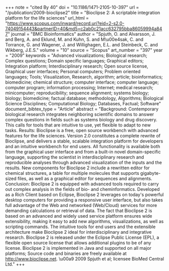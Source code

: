 +++
note = "cited By 40"
doi = "10.1186/1471-2105-10-397"
url = "/publication/2009-bioclipse2"
title = "Bioclipse 2: A scriptable integration platform for the life sciences"
url_html = "https://www.scopus.com/inward/record.uri?eid=2-s2.0-74049154443&partnerID=40&md5=c2ab0c21acc632795bba86059994a847"
journal = "BMC Bioinformatics"
author = "Spjuth, O. and Alvarsson, J. and Berg, A. and Eklund, M. and Kuhn, S. and M\u00e4sak, C. and Torrance, G. and Wagener, J. and Willighagen, E.L. and Steinbeck, C. and Wikberg, J.E.S."
volume = "10"
source = "Scopus"
art_number = "397"
year = "2009"
keywords = "Advanced visualizations;  Biological research;  Complex questions;  Domain specific languages;  Graphical editors;  Integration platform;  Interdisciplinary research;  Open source license, Graphical user interfaces;  Personal computers;  Problem oriented languages;  Tools;  Visualization, Research, algorithm;  article;  bioinformatics;  biomedicine;  chemical structure;  computer interface;  computer language;  computer program;  information processing;  Internet;  medical research;  minicomputer;  reproducibility;  sequence alignment;  systems biology;  biology;  biomedicine;  factual database;  methodology, Algorithms;  Biological Science Disciplines;  Computational Biology;  Databases, Factual;  Software"
document_bibtex_type = "Article"
abstract = "Background: Contemporary biological research integrates neighboring scientific domains to answer complex questions in fields such as systems biology and drug discovery. This calls for tools that are intuitive to use, yet flexible to adapt to new tasks. Results: Bioclipse is a free, open source workbench with advanced features for the life sciences. Version 2.0 constitutes a complete rewrite of Bioclipse, and delivers a stable, scalable integration platform for developers and an intuitive workbench for end users. All functionality is available both from the graphical user interface and from a built-in novel domain-specific language, supporting the scientist in interdisciplinary research and reproducible analyses through advanced visualization of the inputs and the results. New components for Bioclipse 2 include a rewritten editor for chemical structures, a table for multiple molecules that supports gigabyte-sized files, as well as a graphical editor for sequences and alignments. Conclusion: Bioclipse 2 is equipped with advanced tools required to carry out complex analysis in the fields of bio- and cheminformatics. Developed as a Rich Client based on Eclipse, Bioclipse 2 leverages on today's powerful desktop computers for providing a responsive user interface, but also takes full advantage of the Web and networked (Web/Cloud) services for more demanding calculations or retrieval of data. The fact that Bioclipse 2 is based on an advanced and widely used service platform ensures wide extensibility, making it easy to add new algorithms, visualizations, as well as scripting commands. The intuitive tools for end users and the extensible architecture make Bioclipse 2 ideal for interdisciplinary and integrative research. Bioclipse 2 is released under the Eclipse Public License (EPL), a flexible open source license that allows additional plugins to be of any license. Bioclipse 2 is implemented in Java and supported on all major platforms; Source code and binaries are freely available at http://www.bioclipse.net. \u00a9 2009 Spjuth et al; licensee BioMed Central Ltd."
+++

